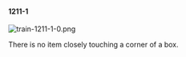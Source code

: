 #### 1211-1
![train-1211-1-0.png](https://github.com/lil-lab/nlvr/raw/master/nlvr/train/images/41/train-1211-1-0.png "train-1211-1-0.png")

There is no item closely touching a corner of a box.